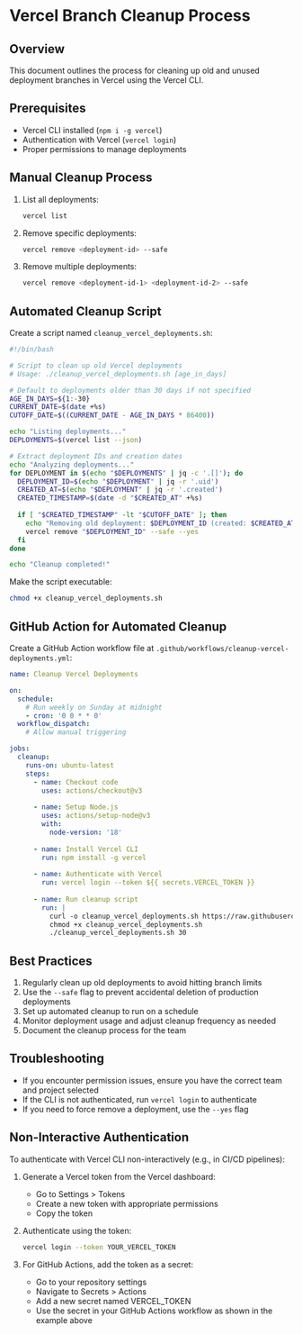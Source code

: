 # Vercel Branch Cleanup Process

## Overview
This document outlines the process for cleaning up old and unused deployment branches in Vercel using the Vercel CLI.

## Prerequisites
- Vercel CLI installed (`npm i -g vercel`)
- Authentication with Vercel (`vercel login`)
- Proper permissions to manage deployments

## Manual Cleanup Process
1. List all deployments:
   ```bash
   vercel list
   ```

2. Remove specific deployments:
   ```bash
   vercel remove <deployment-id> --safe
   ```

3. Remove multiple deployments:
   ```bash
   vercel remove <deployment-id-1> <deployment-id-2> --safe
   ```

## Automated Cleanup Script
Create a script named `cleanup_vercel_deployments.sh`:

```bash
#!/bin/bash

# Script to clean up old Vercel deployments
# Usage: ./cleanup_vercel_deployments.sh [age_in_days]

# Default to deployments older than 30 days if not specified
AGE_IN_DAYS=${1:-30}
CURRENT_DATE=$(date +%s)
CUTOFF_DATE=$((CURRENT_DATE - AGE_IN_DAYS * 86400))

echo "Listing deployments..."
DEPLOYMENTS=$(vercel list --json)

# Extract deployment IDs and creation dates
echo "Analyzing deployments..."
for DEPLOYMENT in $(echo "$DEPLOYMENTS" | jq -c '.[]'); do
  DEPLOYMENT_ID=$(echo "$DEPLOYMENT" | jq -r '.uid')
  CREATED_AT=$(echo "$DEPLOYMENT" | jq -r '.created')
  CREATED_TIMESTAMP=$(date -d "$CREATED_AT" +%s)
  
  if [ "$CREATED_TIMESTAMP" -lt "$CUTOFF_DATE" ]; then
    echo "Removing old deployment: $DEPLOYMENT_ID (created: $CREATED_AT)"
    vercel remove "$DEPLOYMENT_ID" --safe --yes
  fi
done

echo "Cleanup completed!"
```

Make the script executable:
```bash
chmod +x cleanup_vercel_deployments.sh
```

## GitHub Action for Automated Cleanup
Create a GitHub Action workflow file at `.github/workflows/cleanup-vercel-deployments.yml`:

```yaml
name: Cleanup Vercel Deployments

on:
  schedule:
    # Run weekly on Sunday at midnight
    - cron: '0 0 * * 0'
  workflow_dispatch:
    # Allow manual triggering

jobs:
  cleanup:
    runs-on: ubuntu-latest
    steps:
      - name: Checkout code
        uses: actions/checkout@v3
      
      - name: Setup Node.js
        uses: actions/setup-node@v3
        with:
          node-version: '18'
      
      - name: Install Vercel CLI
        run: npm install -g vercel
      
      - name: Authenticate with Vercel
        run: vercel login --token ${{ secrets.VERCEL_TOKEN }}
      
      - name: Run cleanup script
        run: |
          curl -o cleanup_vercel_deployments.sh https://raw.githubusercontent.com/Nucleos-LMS/openconnect/main/cleanup_vercel_deployments.sh
          chmod +x cleanup_vercel_deployments.sh
          ./cleanup_vercel_deployments.sh 30
```

## Best Practices
1. Regularly clean up old deployments to avoid hitting branch limits
2. Use the `--safe` flag to prevent accidental deletion of production deployments
3. Set up automated cleanup to run on a schedule
4. Monitor deployment usage and adjust cleanup frequency as needed
5. Document the cleanup process for the team

## Troubleshooting
- If you encounter permission issues, ensure you have the correct team and project selected
- If the CLI is not authenticated, run `vercel login` to authenticate
- If you need to force remove a deployment, use the `--yes` flag

## Non-Interactive Authentication
To authenticate with Vercel CLI non-interactively (e.g., in CI/CD pipelines):

1. Generate a Vercel token from the Vercel dashboard:
   - Go to Settings > Tokens
   - Create a new token with appropriate permissions
   - Copy the token

2. Authenticate using the token:
   ```bash
   vercel login --token YOUR_VERCEL_TOKEN
   ```

3. For GitHub Actions, add the token as a secret:
   - Go to your repository settings
   - Navigate to Secrets > Actions
   - Add a new secret named VERCEL_TOKEN
   - Use the secret in your GitHub Actions workflow as shown in the example above
